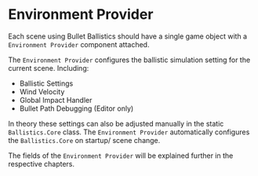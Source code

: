 # Environment Provider

Each scene using Bullet Ballistics should have a single game object with a `Environment Provider` component attached.

The `Environment Provider` configures the ballistic simulation setting for the current scene.
Including:
- Ballistic Settings
- Wind Velocity
- Global Impact Handler
- Bullet Path Debugging (Editor only)

In theory these settings can also be adjusted manually in the static `Ballistics.Core` class.
The `Environment Provider` automatically configures the `Ballistics.Core` on startup/ scene change.

The fields of the `Environment Provider` will be explained further in the respective chapters.
